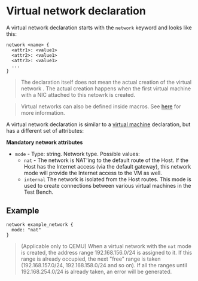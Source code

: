 # Virtual network declaration

A virtual network declaration starts with the `network` keyword and looks like this:

```text
network <name> {
  <attr1>: <value1>
  <attr2>: <value1>
  <attr3>: <value1>
  ...
}
```

> The declaration itself does not mean the actual creation of the virtual network . The actual creation happens when the first virtual machine with a NIC attached to this netowrk is created.

> Virtual networks can also be defined inside macros. See [here](Macros.md#macros-with-declarations) for more information.

A virtual network declaration is similar to a [virtual machine](Machines.md) declaration, but has a different set of attributes:

**Mandatory network attributes**

- `mode` - Type: string. Network type. Possible values:
  - `nat` - The network is NAT'ing to the default route of the Host. If the Host has the Internet access (via the default gateway), this network mode will provide the Internet access to the VM as well.
  - `internal`  The network is isolated from the Host routes. This mode is used to create connections between various virtual machines in the Test Bench.

## Example

```testo
network example_network {
  mode: "nat"
}
```

> (Applicable only to QEMU) When a virtual network with the `nat` mode is created, the address range 192.168.156.0/24 is assigned to it. If this range is already occupied, the next "free" range is taken (192.168.157.0/24, 192.168.158.0/24 and so on). If all the ranges until 192.168.254.0/24 is already taken, an error will be generated.
